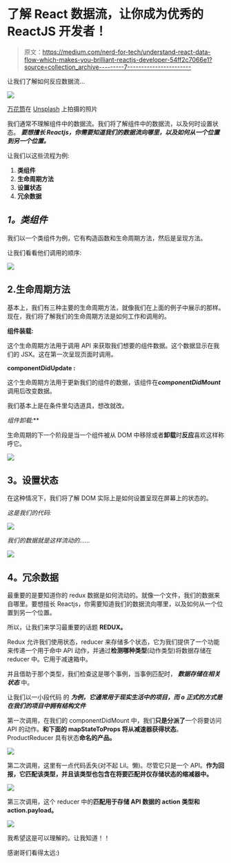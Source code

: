 # 了解 React 数据流，让你成为优秀的 ReactJS 开发者！

> 原文：<https://medium.com/nerd-for-tech/understand-react-data-flow-which-makes-you-brilliant-reactjs-developer-54ff2c7066e1?source=collection_archive---------7----------------------->

让我们了解如何反应数据流…

![](img/d70768d13c71c7b8d6dd727a9d048c58.png)

[万花筒](https://unsplash.com/@kaleidico?utm_source=medium&utm_medium=referral)在 [Unsplash](https://unsplash.com?utm_source=medium&utm_medium=referral) 上拍摄的照片

我们通常不理解组件中的数据流。我们将了解组件中的数据流，以及何时设置状态。 ***要想擅长 Reactjs，你需要知道我们的数据流向哪里，以及如何从一个位置到另一个位置。***

让我们以这些流程为例:

1.  **类组件**
2.  **生命周期方法**
3.  **设置状态**
4.  **冗余数据**

## ***1。类组件***

我们以一个类组件为例，它有构造函数和生命周期方法，然后是呈现方法。

让我们看看他们调用的顺序:

![](img/1329f66f3e57fa6c0ba771a49cdb1376.png)

## 2.**生命周期方法**

基本上，我们有三种主要的生命周期方法，就像我们在上面的例子中展示的那样。现在，我们将了解我们的生命周期方法是如何工作和调用的。

**组件装载:**

这个生命周期方法用于调用 API 来获取我们想要的组件数据。这个数据显示在我们的 JSX。这在第一次呈现页面时调用。

**componentDidUpdate :**

这个生命周期方法用于更新我们的组件的数据，该组件在***componentDidMount***调用后改变数据。

我们基本上是在条件里勾选道具，想改就改。

**组件卸载*:***

生命周期的下一个阶段是当一个组件被从 DOM 中移除或者**卸载**时**反应**喜欢这样称呼它。

![](img/02e80d4b7e8ac2a7e0f78b11d212eb00.png)

## **3。设置状态**

在这种情况下，我们将了解 DOM 实际上是如何设置呈现在屏幕上的状态的。

*这是我们的代码:*

![](img/77d1b35290fbbec77b0f64b82496f2a9.png)

*我们的数据就是这样流动的……*

![](img/d0195003ff6f6d5317726baec7667af4.png)

## **4。冗余数据**

最重要的是要知道你的 redux 数据是如何流动的。就像一个文件，我们的数据来自哪里。要想擅长 Reactjs，你需要知道我们的数据流向哪里，以及如何从一个位置到另一个位置。

所以，让我们来学习最重要的话题 **REDUX。**

Redux 允许我们使用状态，reducer 来存储多个状态，它为我们提供了一个功能来传递一个用于命中 API 动作，并通过**检测哪种类型**(动作类型)将数据存储在 reducer 中。它用于减速箱中。

并且借助于那个类型，我们检查这是哪个事例，当事例匹配时， ***数据存储在相关状态*** 中。

让我们以一小段代码 的 ***为例，它通常用于现实生活中的项目，而 **o *正式的方式是在我们的项目中拥有结构文件******

第一次调用，在我们的 componentDidMount 中，我们**只是分派了**一个将要访问 API 的动作。**和下面的 mapStateToProps 将从减速器获得状态**。ProductReducer 具有状态**命名的产品。**

![](img/4ce392f7ec425e4af7ec247a28e6296b.png)

第二次调用，这里有一点代码丢失(对不起 Lil。懒)。尽管它只是一个 API。**作为回报，它匹配该类型，并且该类型也包含在将要匹配并仅存储状态的缩减器中。**

![](img/62c43b802ea68ca8f81e4110dd428ce5.png)

第三次调用，这个 reducer 中的**匹配用于存储 API 数据的 action 类型和 action.payload。**

![](img/67f37a5bb64e0e6b10e96bbc8a98ec79.png)

我希望这是可以理解的。让我知道！！

感谢哥们看得太远:)